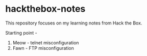 # hackthebox-notes
This repository focuses on my learning notes from Hack the Box.

Starting point -
  1. Meow - telnet misconfiguration
  2. Fawn - FTP misconfiguration
